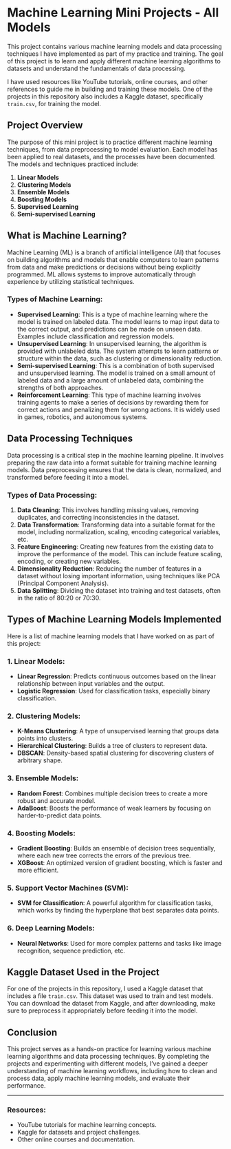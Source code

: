 # Machine Learning Mini Projects - All Models

This project contains various machine learning models and data processing techniques I have implemented as part of my practice and training. The goal of this project is to learn and apply different machine learning algorithms to datasets and understand the fundamentals of data processing.

I have used resources like YouTube tutorials, online courses, and other references to guide me in building and training these models. One of the projects in this repository also includes a Kaggle dataset, specifically `train.csv`, for training the model.

## Project Overview

The purpose of this mini project is to practice different machine learning techniques, from data preprocessing to model evaluation. Each model has been applied to real datasets, and the processes have been documented. The models and techniques practiced include:

1. **Linear Models**
2. **Clustering Models**
3. **Ensemble Models**
4. **Boosting Models**
5. **Supervised Learning**
6. **Semi-supervised Learning**

## What is Machine Learning?

Machine Learning (ML) is a branch of artificial intelligence (AI) that focuses on building algorithms and models that enable computers to learn patterns from data and make predictions or decisions without being explicitly programmed. ML allows systems to improve automatically through experience by utilizing statistical techniques.

### Types of Machine Learning:
- **Supervised Learning**: This is a type of machine learning where the model is trained on labeled data. The model learns to map input data to the correct output, and predictions can be made on unseen data. Examples include classification and regression models.
- **Unsupervised Learning**: In unsupervised learning, the algorithm is provided with unlabeled data. The system attempts to learn patterns or structure within the data, such as clustering or dimensionality reduction.
- **Semi-supervised Learning**: This is a combination of both supervised and unsupervised learning. The model is trained on a small amount of labeled data and a large amount of unlabeled data, combining the strengths of both approaches.
- **Reinforcement Learning**: This type of machine learning involves training agents to make a series of decisions by rewarding them for correct actions and penalizing them for wrong actions. It is widely used in games, robotics, and autonomous systems.

## Data Processing Techniques

Data processing is a critical step in the machine learning pipeline. It involves preparing the raw data into a format suitable for training machine learning models. Data preprocessing ensures that the data is clean, normalized, and transformed before feeding it into a model.

### Types of Data Processing:
1. **Data Cleaning**: This involves handling missing values, removing duplicates, and correcting inconsistencies in the dataset.
2. **Data Transformation**: Transforming data into a suitable format for the model, including normalization, scaling, encoding categorical variables, etc.
3. **Feature Engineering**: Creating new features from the existing data to improve the performance of the model. This can include feature scaling, encoding, or creating new variables.
4. **Dimensionality Reduction**: Reducing the number of features in a dataset without losing important information, using techniques like PCA (Principal Component Analysis).
5. **Data Splitting**: Dividing the dataset into training and test datasets, often in the ratio of 80:20 or 70:30.

## Types of Machine Learning Models Implemented

Here is a list of machine learning models that I have worked on as part of this project:

### 1. **Linear Models**:
   - **Linear Regression**: Predicts continuous outcomes based on the linear relationship between input variables and the output.
   - **Logistic Regression**: Used for classification tasks, especially binary classification.
   
### 2. **Clustering Models**:
   - **K-Means Clustering**: A type of unsupervised learning that groups data points into clusters.
   - **Hierarchical Clustering**: Builds a tree of clusters to represent data.
   - **DBSCAN**: Density-based spatial clustering for discovering clusters of arbitrary shape.

### 3. **Ensemble Models**:
   - **Random Forest**: Combines multiple decision trees to create a more robust and accurate model.
   - **AdaBoost**: Boosts the performance of weak learners by focusing on harder-to-predict data points.
   
### 4. **Boosting Models**:
   - **Gradient Boosting**: Builds an ensemble of decision trees sequentially, where each new tree corrects the errors of the previous tree.
   - **XGBoost**: An optimized version of gradient boosting, which is faster and more efficient.

### 5. **Support Vector Machines (SVM)**:
   - **SVM for Classification**: A powerful algorithm for classification tasks, which works by finding the hyperplane that best separates data points.
   
### 6. **Deep Learning Models**:
   - **Neural Networks**: Used for more complex patterns and tasks like image recognition, sequence prediction, etc.

## Kaggle Dataset Used in the Project

For one of the projects in this repository, I used a Kaggle dataset that includes a file `train.csv`. This dataset was used to train and test models. You can download the dataset from Kaggle, and after downloading, make sure to preprocess it appropriately before feeding it into the model.

## Conclusion

This project serves as a hands-on practice for learning various machine learning algorithms and data processing techniques. By completing the projects and experimenting with different models, I’ve gained a deeper understanding of machine learning workflows, including how to clean and process data, apply machine learning models, and evaluate their performance.

---

### **Resources**:
- YouTube tutorials for machine learning concepts.
- Kaggle for datasets and project challenges.
- Other online courses and documentation.
